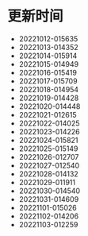 # 更新时间
* 20221012-015635
* 20221013-014352
* 20221014-015914
* 20221015-014949
* 20221016-015419
* 20221017-015709
* 20221018-014954
* 20221019-014428
* 20221020-014448
* 20221021-012615
* 20221022-014025
* 20221023-014226
* 20221024-015821
* 20221025-015149
* 20221026-012707
* 20221027-012540
* 20221028-014132
* 20221029-011911
* 20221030-014540
* 20221031-014609
* 20221101-015026
* 20221102-014206
* 20221103-012259
